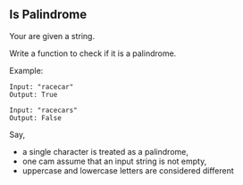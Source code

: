 ## Is Palindrome

Your are given a string.

Write a function to check if it is a palindrome.

Example:

```
Input: "racecar"
Output: True
```

```
Input: "racecars"
Output: False
```

Say,

- a single character is treated as a palindrome,
- one cam assume that an input string is not empty,
- uppercase and lowercase letters are considered different
